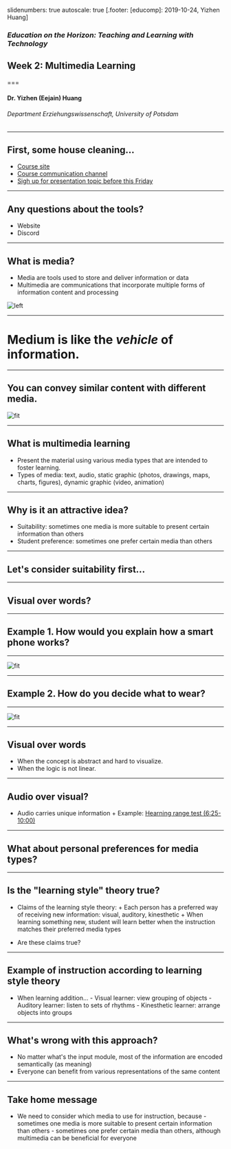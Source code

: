 slidenumbers: true
autoscale: true
[.footer: [educomp]: 2019-10-24, Yizhen Huang]

### *Education on the Horizon: Teaching and Learning with Technology*
## Week 2: Multimedia Learning
===
#### Dr. Yizhen (Eejain) Huang
###### Department Erziehungswissenschaft, University of Potsdam


----
## First, some house cleaning...
- [Course site](https://edutech.netlify.com/)
- [Course communication channel](https://discord.gg/e3VpXtv)
- [Sigh up for presentation topic before this Friday](https://docs.google.com/spreadsheets/d/10bdOmFw7KLevjp87eB_meW_1oUtAbdOr_x0cDjChPA4/edit?usp=sharing)

---
## Any questions about the tools?
- Website
- Discord


---
## What is media?
- Media are tools used to store and deliver information or data
- Multimedia are communications that incorporate multiple forms of information content and processing

![left](Image/media.jpg)

---
# Medium is like the *vehicle* of information. 


---
## You can convey similar content with different media.
![fit](Image/different-transportation.png)

---
## What is multimedia learning
- Present the material using various media types that are intended to foster learning.
- Types of media: text, audio, static graphic (photos, drawings, maps, charts, figures), dynamic graphic (video, animation)

---
## Why is it an attractive idea?

- Suitability: sometimes one media is more suitable to present certain information than others
- Student preference: sometimes one prefer certain media than others

---
## Let's consider suitability first...

---
## Visual over words? 

---
## Example 1. How would you explain how a smart phone works?

---
![fit](Image/cellphone.png)

---
## Example 2. How do you decide what to wear?

---
![fit](Image/decisiontree2.png)

---
## Visual over words
- When the concept is abstract and hard to visualize.
- When the logic is not linear.

---
## Audio over visual?
- Audio carries unique information
      + Example: [Hearning range test (6:25-10:00)](https://www.20k.org/episodes/hearingloss )

---
## What about personal preferences for media types?

---
## Is the "learning style" theory true?
- Claims of the learning style theory:
      + Each person has a preferred way of receiving new information: visual, auditory, kinesthetic
      + When learning something new, student will learn better when the instruction matches their preferred media types
+ Are these claims true?

---
## Example of instruction according to learning style theory
- When learning addition...
      - Visual learner: view grouping of objects
      - Auditory learner: listen to sets of rhythms
      - Kinesthetic learner: arrange objects into groups

---
## What's wrong with this approach?
- No matter what's the input module, most of the information are encoded semantically (as meaning)
- Everyone can benefit from various representations of the same content

---
## Take home message
- We need to consider which media to use for instruction, because 
      - sometimes one media is more suitable to present certain information than others
      - sometimes one prefer certain media than others, although multimedia can be beneficial for everyone


